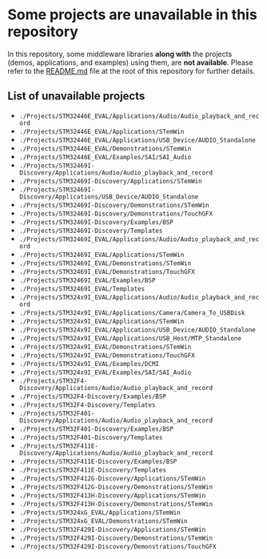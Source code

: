 # Some projects are unavailable in this repository

In this repository, some middleware libraries **along with** the projects (demos, applications, and examples) using them, are **not available**. Please refer to the [README.md](../README.md#some-middleware-libraries-and-projects-are-unavailable-in-this-repository) file at the root of this repository for further details.

## List of unavailable projects

* `./Projects/STM32446E_EVAL/Applications/Audio/Audio_playback_and_record`
* `./Projects/STM32446E_EVAL/Applications/STemWin`
* `./Projects/STM32446E_EVAL/Applications/USB_Device/AUDIO_Standalone`
* `./Projects/STM32446E_EVAL/Demonstrations/STemWin`
* `./Projects/STM32446E_EVAL/Examples/SAI/SAI_Audio`
* `./Projects/STM32469I-Discovery/Applications/Audio/Audio_playback_and_record`
* `./Projects/STM32469I-Discovery/Applications/STemWin`
* `./Projects/STM32469I-Discovery/Applications/USB_Device/AUDIO_Standalone`
* `./Projects/STM32469I-Discovery/Demonstrations/STemWin`
* `./Projects/STM32469I-Discovery/Demonstrations/TouchGFX`
* `./Projects/STM32469I-Discovery/Examples/BSP`
* `./Projects/STM32469I-Discovery/Templates`
* `./Projects/STM32469I_EVAL/Applications/Audio/Audio_playback_and_record`
* `./Projects/STM32469I_EVAL/Applications/STemWin`
* `./Projects/STM32469I_EVAL/Demonstrations/STemWin`
* `./Projects/STM32469I_EVAL/Demonstrations/TouchGFX`
* `./Projects/STM32469I_EVAL/Examples/BSP`
* `./Projects/STM32469I_EVAL/Templates`
* `./Projects/STM324x9I_EVAL/Applications/Audio/Audio_playback_and_record`
* `./Projects/STM324x9I_EVAL/Applications/Camera/Camera_To_USBDisk`
* `./Projects/STM324x9I_EVAL/Applications/STemWin`
* `./Projects/STM324x9I_EVAL/Applications/USB_Device/AUDIO_Standalone`
* `./Projects/STM324x9I_EVAL/Applications/USB_Host/MTP_Standalone`
* `./Projects/STM324x9I_EVAL/Demonstrations/STemWin`
* `./Projects/STM324x9I_EVAL/Demonstrations/TouchGFX`
* `./Projects/STM324x9I_EVAL/Examples/DCMI`
* `./Projects/STM324x9I_EVAL/Examples/SAI/SAI_Audio`
* `./Projects/STM32F4-Discovery/Applications/Audio/Audio_playback_and_record`
* `./Projects/STM32F4-Discovery/Examples/BSP`
* `./Projects/STM32F4-Discovery/Templates`
* `./Projects/STM32F401-Discovery/Applications/Audio/Audio_playback_and_record`
* `./Projects/STM32F401-Discovery/Examples/BSP`
* `./Projects/STM32F401-Discovery/Templates`
* `./Projects/STM32F411E-Discovery/Applications/Audio/Audio_playback_and_record`
* `./Projects/STM32F411E-Discovery/Examples/BSP`
* `./Projects/STM32F411E-Discovery/Templates`
* `./Projects/STM32F412G-Discovery/Applications/STemWin`
* `./Projects/STM32F412G-Discovery/Demonstrations/STemWin`
* `./Projects/STM32F413H-Discovery/Applications/STemWin`
* `./Projects/STM32F413H-Discovery/Demonstrations/STemWin`
* `./Projects/STM324xG_EVAL/Applications/STemWin`
* `./Projects/STM324xG_EVAL/Demonstrations/STemWin`
* `./Projects/STM32F429I-Discovery/Applications/STemWin`
* `./Projects/STM32F429I-Discovery/Demonstrations/STemWin`
* `./Projects/STM32F429I-Discovery/Demonstrations/TouchGFX`
